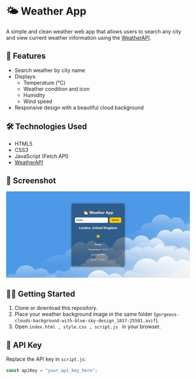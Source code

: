# 🌤️ Weather App

A simple and clean weather web app that allows users to search any city and view current weather information using the [WeatherAPI](https://www.weatherapi.com/).

## 🚀 Features

- Search weather by city name
- Displays:
  - Temperature (°C)
  - Weather condition and icon
  - Humidity
  - Wind speed
- Responsive design with a beautiful cloud background

## 🛠️ Technologies Used

- HTML5
- CSS3
- JavaScript (Fetch API)
- [WeatherAPI](https://www.weatherapi.com/)

## 📸 Screenshot

![Weather App UI](https://github.com/codiq-hub/Weather-app/blob/4ee3cf1489221e4ffdaea2361123fc96ebac3024/Screenshot%202025-04-29%20152611.png)

## 🧑‍💻 Getting Started

1. Clone or download this repository.
2. Place your weather background image in the same folder (`gorgeous-clouds-background-with-blue-sky-design_1017-25501.avif`).
3. Open `index.html , style.css , script.js ` in your browser.

## 🔐 API Key

Replace the API key in `script.js`:

```javascript
const apiKey = "your_api_key_here";
